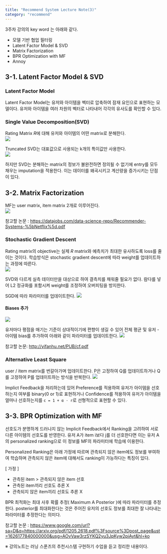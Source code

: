 ```yaml
---
title: "Recommend System Lecture Note(3)"
category: "recommend"
---
```

3주차 강의의 key word 는 아래와 같다. 
- 모델 기반 협업 필터링
- Latent Factor Model & SVD
- Matrix Factorization
- BPR Optimization with MF
- Annoy

## 3-1. Latent Factor Model & SVD

### Latent Factor Model
Latent Factor Model는 유저와 아이템을 벡터로 압축하여 잠재 요인으로 표현하는 모델이다. 유저와 아이템을 여러 차원의 벡터로 나타내어 각각의 유사도를 확인할 수 있다. 

### Single Value Decomposition(SVD)

Rating Matrix *R*에 대해 유저와 아이템의 어떤 matrix로 분해한다.  
![](https://oopy.lazyrockets.com/api/v2/notion/image?src=https%3A%2F%2Fs3-us-west-2.amazonaws.com%2Fsecure.notion-static.com%2Fcb22c772-b4b7-4078-acb1-8761c486a4bc%2FUntitled.png&blockId=a8bfc1be-82df-40f1-814a-53b82ab0611f
)

Truncated SVD는 대표값으로 사용되는 k개의 특이값만 사용한다.    
![](https://www.researchgate.net/publication/323907837/figure/fig2/AS:606612796473344@1521639169497/Schematic-representation-for-singular-value-decomposition-SVD-analysis.png)

하지만 SVD는 분해하는 matrix의 정보가 불완전하면 정의될 수 없기에 entry를 모두 채우는 imputation을 적용한다. 이는 데이터를 왜곡시키고 계산량을 증가시키는 단점이 있다.

## 3-2. Matrix Factorization
MF는 user matrix, item matrix 2개로 이루어진다.  
![](https://miro.medium.com/max/5130/1*b4M7o7W8bfRRxdMxtFoVBQ.png)

참고할 논문 : https://datajobs.com/data-science-repo/Recommender-Systems-%5bNetflix%5d.pdf

### Stochastic Gradient Descent

Rating matrix의 objective는 실제 *R* matrix와 예측치가 최대한 유사하도록 loss를 줄이는 것이다. 학습방식은 stochastic gradient descent에 따라 weight를 업데이트하는 과정에 따른다.   
![](https://miro.medium.com/max/1400/0*1SFw18gXgdSRsa8N)

SVD와 다르게 실측 데이터만을 대상으로 하여 결측치를 채워줄 필요가 없다. 람다를 넣어 L2 정규화를 포함시켜 weight를 조정하여 오버피팅을 방지한다.

SGD에 따라 파라미터를 업데이트한다. 
![](https://i.ibb.co/QCgV5Ys/svd-sgd.png)

#### Biases 추가
![](https://dnddnjs.github.io/assets/img/Untitled-8de4c4ed-58da-42c3-9728-a870d16ec871.png)

유저마다 평점을 매기는 기준이 상대적이기에 편향이 생길 수 있어 전체 평균 및 유저 - 아이템 bias를 추가하여 아래와 같이 파라미터를 업데이트한다.
![](https://i.ibb.co/QCgV5Ys/svd-sgd.png)

참고할 논문: http://yifanhu.net/PUB/cf.pdf

### Alternative Least Square
user / item matrix를 번갈아가며 업데이트한다. P은 고정하여 Q를 업데이트하거나 Q를 고정하여 P를 업데이트하는 방식을 반복한다. 
![](https://i.ibb.co/Csh6Yb0/2021-06-25-10-50-03.png)

Implict Feedback을 처리하는데 있어 Preference를 적용하여 유저가 아이템을 선호하는지 여부를 binary(0 or 1)로 표현하거나 Confidence를 적용하여 유저가 아이템을 얼마나 선호하는지를 `c = 1 + α ⋅ r`로 선형적으로 표현할 수 있다. 

## 3-3. BPR Optimization with MF

선호도가 분명하게 드러나지 않는 Implicit Feedback에서 Ranking을 고려하여 서로 다른 아이템의 선호도를 반영한다. 유저 A가 item i보다 j를 더 선호한다면 이는 유저 A의 personalized ranking으로 이 정보를 MF의 파라미터에 학습에 이용한다. 

Personalized Ranking은 아래 가정에 따르며 관측되지 않은 item에도 정보를 부여하여 학습하며 관측되지 않은 item에 대해서도 ranking이 가능하다는 특징이 있다. 

[ 가정 ]  
- 관측된 item > 관측되지 않은 item 선호
- 관측된 item끼리 선호도 추론 X
- 관측되지 않은 item끼리 선호도 추론 X

BPR 최적화는 최대 사후 확률 추정( Maximum A Posterior )에 따라 파라미터를 추정한다. posterior를 최대화한다는 것은 주어진 유저의 선호도 정보를 최대한 잘 나타내는 파라미터를 추정한다는 의미다. 



참고할 논문 : https://www.google.com/url?sa=D&q=https://arxiv.org/pdf/1205.2618.pdf%3Fsource%3Dpost_page&ust=1626177840000000&usg=AOvVaw3rzSYKQ2yu3JpKyw2piAyt&hl=ko




※ 강의노트는 러닝 스푼즈의 추천시스템 구현하기 수업을 듣고 정리한 내용이다. 